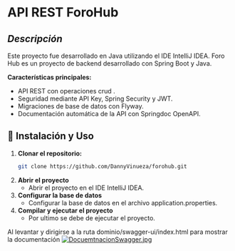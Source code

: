 # **API REST ForoHub**
## *Descripción*

Este proyecto fue desarrollado en Java utilizando el IDE IntelliJ IDEA. Foro Hub es un proyecto de backend desarrollado con Spring Boot y Java.

**Características principales:**
- API REST con operaciones crud .
- Seguridad mediante API Key, Spring Security y JWT.
- Migraciones de base de datos con Flyway.
- Documentación automática de la API con Springdoc OpenAPI.
## 🚀 Instalación y Uso

1. **Clonar el repositorio:**  
   ```bash
   git clone https://github.com/DannyVinueza/forohub.git
   
2. **Abrir el proyecto**
   - Abrir el proyecto en el IDE IntelliJ IDEA.
4. **Configurar la base de datos**
   - Configurar la base de datos en el archivo application.properties.
6. **Compilar y ejecutar el proyecto**
   - Por ultimo se debe de ejecutar el proyecto.

Al levantar y dirigirse a la ruta dominio/swagger-ui/index.html para mostrar la documentación 
[![DocuemtnacionSwagger.jpg](https://i.postimg.cc/mDysxYc0/Screenshot-1.jpg)](https://postimg.cc/N9FVmrk4)
